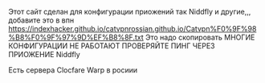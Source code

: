 Этот сайт сделан для конфигурации приожений так Niddfly и другие,,,
добавите это в впн
https://indexhacker.github.io/catvpnrossian.github.io/Catvpn%F0%9F%98%B8%F0%9F%97%9D%EF%B8%8F.txt
Это надо скопировать 
МНОГИЕ КОНФИГУРАЦИИ НЕ РАБОТАЮТ ПРОВЕРЯЙТЕ ПИНГ ЧЕРЕЗ ПРИОЖЕНИЕ Niddfly

Есть сервера Clocfare Warp в росиии
